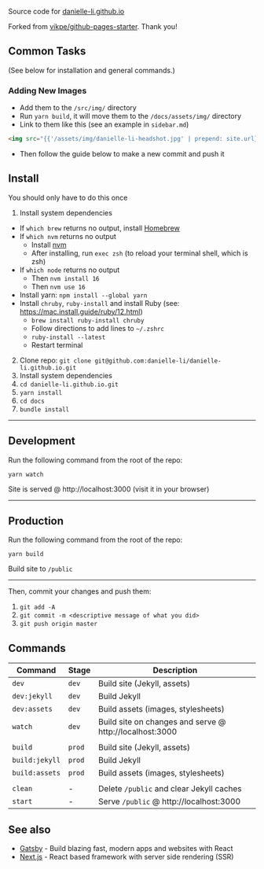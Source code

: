 Source code for [danielle-li.github.io](https://danielle-li.github.io/)

Forked from [vikpe/github-pages-starter](https://github.com/vikpe/github-pages-starter). Thank you!

## Common Tasks

(See below for installation and general commands.)

### Adding New Images

- Add them to the `/src/img/` directory
- Run `yarn build`, it will move them to the `/docs/assets/img/` directory
- Link to them like this (see an example in `sidebar.md`)

```html
<img src="{{'/assets/img/danielle-li-headshot.jpg' | prepend: site.url}}">
```

- Then follow the guide below to make a new commit and push it

## Install

You should only have to do this once

1. Install system dependencies
  - If `which brew` returns no output, install [Homebrew](https://brew.sh/)
  - If `which nvm` returns no output
      - Install [nvm](https://github.com/nvm-sh/nvm#installing-and-updating)
      - After installing, run `exec zsh` (to reload your terminal shell, which is zsh)
  - If `which node` returns no output
      - Then `nvm install 16`
      - Then `nvm use 16`
  - Install yarn: `npm install --global yarn`
  - Install `chruby`, `ruby-install` and install Ruby (see: https://mac.install.guide/ruby/12.html)
      - `brew install ruby-install chruby`
      - Follow directions to add lines to `~/.zshrc`
      - `ruby-install --latest`
      - Restart terminal
2. Clone repo: `git clone git@github.com:danielle-li/danielle-li.github.io.git`
3. Install system dependencies
  1. `cd danielle-li.github.io.git`
  2. `yarn install`
  3. `cd docs`
  4. `bundle install`

---

## Development

Run the following command from the root of the repo:

```shell
yarn watch
```

Site is served @ http://localhost:3000 (visit it in your browser)

---

## Production

Run the following command from the root of the repo:

```shell
yarn build
```

Build site to `/public`

---

Then, commit your changes and push them:

1. `git add -A`
2. `git commit -m <descriptive message of what you did>`
3. `git push origin master`

## Commands

Command | Stage | Description
---|---|---
`dev` | `dev` | Build site (Jekyll, assets)
`dev:jekyll` | `dev` | Build Jekyll
`dev:assets` | `dev` | Build assets (images, stylesheets)
`watch` | `dev` | Build site on changes and serve @ http://localhost:3000
||
`build` | `prod` | Build site (Jekyll, assets)
`build:jekyll` | `prod` | Build Jekyll
`build:assets` | `prod` | Build assets (images, stylesheets)
||
`clean` | - | Delete `/public` and clear Jekyll caches
`start` | - | Serve `/public` @ http://localhost:3000

## See also

* [Gatsby](https://github.com/gatsbyjs/gatsby) - Build blazing fast, modern apps and websites with React
* [Next.js](https://github.com/zeit/next.js) - React based framework with server side rendering (SSR)
